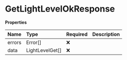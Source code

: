 # GetLightLevelOkResponse

**Properties**

| Name   | Type            | Required | Description |
| :----- | :-------------- | :------- | :---------- |
| errors | Error[]         | ❌       |             |
| data   | LightLevelGet[] | ❌       |             |

<!-- This file was generated by liblab | https://liblab.com/ -->
